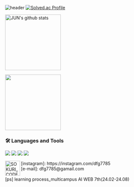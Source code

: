 ![header](https://capsule-render.vercel.app/api?type=waving&height=300&color=gradient&text=Sang_Jun%20CODE%20)
[![Solved.ac Profile](http://mazassumnida.wtf/api/v2/generate_badge?boj=dfg7785)](https://solved.ac/dfg7785/)

<a href="https://github.com/kimpubao"><img align="center" style="height:180px" src="https://github-readme-stats.vercel.app/api?username=kimpubao&show_icons=true&include_all_commits=true&theme=nord&hide_border=true" alt="JUN's github stats" /></a>

<a href="https://github.com/kimpubao"><img align="center" style="height:180px" src="https://github-readme-stats.vercel.app/api/top-langs/?username=kimpubao&layout=compact&theme=nord&hide_border=true" /></a> 

### 🛠 Languages and Tools

<img src="https://img.shields.io/badge/CSS3-1572B6?style=flat-square&logo=CSS3&logoColor=white"/> </t>
<img src="https://img.shields.io/badge/HTML5-E34F26?style=flat-square&logo=HTML5&logoColor=white"/> 
<img src="https://img.shields.io/badge/Go-00ADD8?style=flat-square&logo=Go&logoColor=white"/>
<img src="https://img.shields.io/badge/Python-3776AB?style=flat-square&logo=Python&logoColor=white"/>


<img align="left" alt="SOKURI_CODE | Instagram" width="48px" src="https://img.icons8.com/color/48/000000/instagram-new--v2.png" />
[instagram]: https://instagram.com/dfg7785<br>
[e-mail]: dfg7785@gamail.com

<br>
<br>
[ps] learning process_multicampus AI WEB 7th(24.02-24.08)

